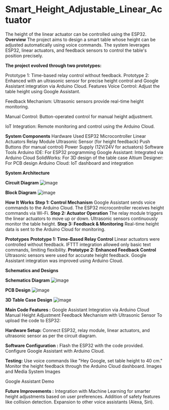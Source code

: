 # Smart_Height_Adjustable_Linear_Actuator
The height of the linear actuator can be controlled using the ESP32.
**Overview**
The project aims to design a smart table whose height can be adjusted automatically using voice commands. The system leverages ESP32, linear actuators, and feedback sensors to control the table's position precisely.

**The project evolved through two prototypes:**

Prototype 1: Time-based relay control without feedback.
Prototype 2: Enhanced with an ultrasonic sensor for precise height control and Google Assistant integration via Arduino Cloud.
Features
Voice Control: Adjust the table height using Google Assistant.

Feedback Mechanism: Ultrasonic sensors provide real-time height monitoring.

Manual Control: Button-operated control for manual height adjustment.

IoT Integration: Remote monitoring and control using the Arduino Cloud.

**System Components**
Hardware Used
ESP32 Microcontroller
Linear Actuators
Relay Module
Ultrasonic Sensor (for height feedback)
Push Buttons (for manual control)
Power Supply (12V/24V for actuators)
Software Tools
Arduino IDE: For ESP32 programming
Google Assistant: Integrated via Arduino Cloud
SolidWorks: For 3D design of the table case
Altium Designer: For PCB design
Arduino Cloud: IoT dashboard and integration


**System Architecture**

**Circuit Diagram**
![image](https://github.com/user-attachments/assets/d66e65c4-ccd3-432a-94be-10a2d092e81c)

**Block Diagram**
![image](https://github.com/user-attachments/assets/496421e3-2308-4ec0-b09e-8da5c8bbd27f)


**How It Works**
**Step 1: Control Mechanism**
Google Assistant sends voice commands to the Arduino Cloud.
The ESP32 microcontroller receives height commands via Wi-Fi.
**Step 2: Actuator Operation**
The relay module triggers the linear actuators to move up or down.
Ultrasonic sensors continuously monitor the table height.
**Step 3: Feedback & Monitoring**
Real-time height data is sent to the Arduino Cloud for monitoring.


**Prototypes**
**Prototype 1: Time-Based Relay Control**
Linear actuators were controlled without feedback.
IFTTT integration allowed only basic text commands, limiting flexibility.
**Prototype 2: Enhanced Feedback Control**
Ultrasonic sensors were used for accurate height feedback.
Google Assistant integration was improved using Arduino Cloud.


**Schematics and Designs**

**Schematics Diagram**
![image](https://github.com/user-attachments/assets/0cea1fb0-dc7c-417a-8f2a-d7b233bafffc)

**PCB Design**
![image](https://github.com/user-attachments/assets/5f1b11b0-cf9a-487d-bca9-9ccb74e27e91)

**3D Table Case Design**
![image](https://github.com/user-attachments/assets/d55c4954-7412-41b5-9f31-12df0e1a916f)


**Main Code Features :**
Google Assistant Integration via Arduino Cloud
Manual Height Adjustment
Feedback Mechanism with Ultrasonic Sensor
To upload the code to ESP32:

**Hardware Setup:**
Connect ESP32, relay module, linear actuators, and ultrasonic sensor as per the circuit diagram.

**Software Configuration :**
Flash the ESP32 with the code provided.
Configure Google Assistant with Arduino Cloud.

**Testing:**
Use voice commands like "Hey Google, set table height to 40 cm."
Monitor the height feedback through the Arduino Cloud dashboard.
Images and Media
System Images

Google Assistant Demo

**Future Improvements :**
Integration with Machine Learning for smarter height adjustments based on user preferences.
Addition of safety features like collision detection.
Expansion to other voice assistants (Alexa, Siri).

